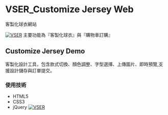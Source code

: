 # VSER_Customize Jersey Web 
客製化球衣網站

[![VSER](images/gif/index.gif)](https://sandychen014035.github.io/VSER_customized-jerseys/)
主要功能為『客製化球衣』與『購物車訂購』

## Customize Jersey Demo
客製化設計工具，包含款式切換、顏色調整、字型選擇、上傳圖片、即時預覽,支援設計儲存與訂單提交。
### 使用技術
- HTML5
- CSS3
- jQuery
[![VSER](images/gif/Customization.gif)](https://sandychen014035.github.io/VSER_customized-jerseys/customize-React.html)


